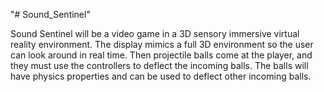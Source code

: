 "# Sound_Sentinel" 

Sound Sentinel will be a video game in a 3D sensory immersive virtual reality environment.  The display mimics a full 3D environment so the user can look around in real time.  Then projectile balls come at the player, and they must use the controllers to deflect the incoming balls.  The balls will have physics properties and can be used to deflect other incoming balls.  
